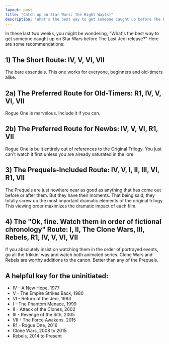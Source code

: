 ```yaml
---
layout: post
title: "Catch up on Star Wars: the Right Way(s)"
description: "What's the best way to get someone caught up before The Last Jedi release?"
---
```


In these last two weeks, you might be wondering, "What's the best way to get someone caught up on Star Wars before The Last Jedi release?" Here are some recommendations:

## 1) The Short Route: IV, V, VI, VII

The bare essentials. This one works for everyone, beginners and old-timers alike.

## 2a) The Preferred Route for Old-Timers: R1, IV, V, VI, VII

Rogue One is marvelous. Include it if you can.

## 2b) The Preferred Route for Newbs: IV, V, VI, R1, VII

Rogue One is built entirely out of references to the Original Trilogy. You just can't watch it first unless you are already saturated in the lore.

## 3) The Prequels-Included Route: IV, V, I, II, III, VI, R1, VII

The Prequels are just nowhere near as good as anything that has come out before or after them. But they have their moments. That being said, they totally screw up the most important dramatic elements of the original trilogy. This viewing order maximizes the dramatic impact of each film.

## 4) The "Ok, fine. Watch them in order of fictional chronology" Route: I, II, The Clone Wars, III, Rebels, R1, IV, V, VI, VII
If you absolutely insist on watching them in the order of portrayed events, go all the frikkin' way and watch both animated series. Clone Wars and Rebels are worthy additions to the canon. Better than any of the Prequels.


## A helpful key for the uninitiated:
- IV - A New Hope, 1977
- V - The Empire Strikes Back, 1980
- VI - Return of the Jedi, 1983
- I - The Phantom Menace, 1999
- II - Attack of the Clones, 2002
- III - Revenge of the Sith, 2005
- VII - The Force Awakens, 2015
- R1 - Rogue One, 2016
- Clone Wars, 2008 to 2015
- Rebels, 2014 to Present
